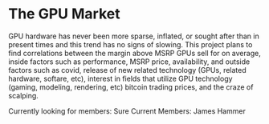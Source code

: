 # The GPU Market
GPU hardware has never been more sparse, inflated, or sought after than in present times and this trend has no signs of slowing. This project plans to find correlations between the margin above MSRP GPUs sell for on average, inside factors such as performance, MSRP price, availability, and outside factors such as covid, release of new related technology (GPUs, related hardware, softare, etc), interest in fields that utilize GPU technology (gaming, modeling, rendering, etc) bitcoin trading prices, and the craze of scalping. 

Currently looking for members: Sure
Current Members: James Hammer
